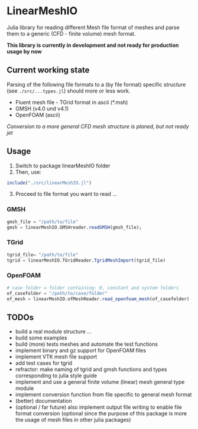 # LinearMeshIO

Julia library for reading different Mesh file format of meshes and parse them
to a generic (CFD - finite volume) mesh format.

**This library is currently in development and not ready for production usage by now**

## Current working state
Parsing of the following file formats to a (by file format) specific structure (see `./src/...types.jl`) should more or less work.

  - Fluent mesh file - TGrid format in ascii (*.msh) 
  - GMSH (v4.0 und v4.1)
  - OpenFOAM (ascii)

_Conversion to a more general CFD mesh structure is planed, but not ready jet_

## Usage

1. Switch to package linearMeshIO folder
2. Then, use:

``` julia
include("./src/linearMeshIO.jl")
```
3. Proceed to file format you want to read ...


### GMSH
``` julia
gmsh_file = "/path/to/file"
gmsh = linearMeshIO.GMSHreader.readGMSH(gmsh_file);
```

### TGrid
``` julia
tgrid_file= "/path/to/file"
tgrid = linearMeshIO.TGridReader.TgridMeshImport(tgrid_file)
```

### OpenFOAM

``` julia
# case folder = folder containing: 0, constant and system folders
of_casefolder = "/path/to/case/folder"
of_mesh = linearMeshIO.ofMeshReader.read_openfoam_mesh(of_casefolder)
```

## TODOs
  - build a real module structure ...
  - build some examples
  - build (more) tests meshes and automate the test functions
  - implement binary and gz support for OpenFOAM files
  - implement VTK mesh file support
  - add test cases for tgrid
  - refractor: make naming of tgrid and gmsh functions and types corresponding to julia style guide
  - implement and use a general finite volume (linear) mesh general type module
  - implement conversion function from file specific to general mesh format
  - (better) documentation
  - (optional / far future) also implement output file writing to enable file format conversion (optional since the purpose of this package is more the usage of mesh files in other julia packages)

  


